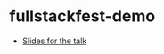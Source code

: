 # fullstackfest-demo

- [Slides for the talk](https://speakerdeck.com/anmonteiro/clients-in-control-building-demand-driven-systems-with-om-next-1)
